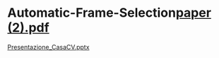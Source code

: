 # Automatic-Frame-Selection[paper (2).pdf](https://github.com/JVALPASS/Automatic-Frame-Selection/files/12421468/paper.2.pdf)
[Presentazione_CasaCV.pptx](https://github.com/JVALPASS/Automatic-Frame-Selection/files/12421516/Presentazione_CasaCV.pptx)
